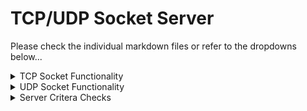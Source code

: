 <h1>TCP/UDP Socket Server</h1>
<p>Please check the individual markdown files or refer to the dropdowns below...</p>
<details>
                <summary>TCP Socket Functionality</summary>
                    <!-- space -->

    TCP Server
    The TCP Server sends out the connection a short message after the connection has been established.

These are the RFC 865 specifications for a QOTD server:

    One quote of the day service is defined as a connection based
    application on TCP.  A server listens for TCP connections on TCP port
    17.  Once a connection is established a short message is sent out the
    connection (and any data received is thrown away).  The service
    closes the connection after sending the quote.

`SocketServer.java` contains the foundation of the server code and listens on `port 17`. 

`TCPSocket.java` puts up the socket connection when approached by the client and then provides a **Princess Bride quote** as defined from the final String variable within `TCPSocket.java` that is labeled as `QUOTES`.

>Notice below...
>
>How the each request the server sends (and the client receives) a different Princess Bride and/or Monty Python quote!

# Client's Experience - `nc localhost 17`

    elbertcheng$ nc localhost 17
    Miracle Max: Go away or I'll call the Brute Squad.
    Fezzik: I'm on the Brute Squad.
    elbertcheng$ nc localhost 17
    Buttercup: We'll never survive.
    Westley: Nonsense. You're only saying that because no one ever has.
    elbertcheng$ nc localhost 17
    In 1983 Monty Python lay in ruins....


# Server's Experience - `javac ./threads/*.java ; javac ./*.java ; java SocketServer.java`

    [TCP/0:0:0:0:0:0:0:1] MESSAGE SENT: Miracle Max: Go away or I'll call the Brute Squad.
    Fezzik: I'm on the Brute Squad.
    [TCP/0:0:0:0:0:0:0:1] MESSAGE SENT: Buttercup: We'll never survive.
    Westley: Nonsense. You're only saying that because no one ever has.
    [TCP/0:0:0:0:0:0:0:1] MESSAGE SENT: In 1983 Monty Python lay in ruins....



</details>
<details>
                <summary>UDP Socket Functionality</summary>
                    <!-- space -->

    UDP
    The server sends the client a short message when it receives a datagram.

These are the RFC 865 specifications for a QOTD server:

    Another quote of the day service is defined as a datagram based
    application on UDP.  A server listens for UDP datagrams on UDP port
    17.  When a datagram is received, an answering datagram is sent
    containing a quote (the data in the received datagram is ignored).

`SocketServer.java` contains the foundation of the server code and listens on `port 17`. 

`TCPSocket.java` puts up the socket connection when approached by the client and then provides a **Princess Bride quote** as defined from the final String variable within `TCPSocket.java` that is labeled as `QUOTES`.

>Notice below...
>
>How the each request the server sends (and the client receives) a different Princess Bride and/or Monty Python quote!

# `javac ./threads/*.java ; javac ./*.java ; java SocketServer.java`

## Client's Experience - `echo "test" | nc -u localhost 17`

    elbertcheng$ echo "test" | nc -u localhost 17
    I know a dead parrot when I see one, and I'm looking at one right now.^C
    elbertcheng$ echo "test" | nc -u localhost 17
    Westley: To the pain means the first thing you will lose will be your feet below the ankles. Then your hands at the wrists. Next your nose.
    Prince Humperdinck: And then my tongue I suppose, I killed you too quickly the last time. A mistake I don’t mean to duplicate tonight.
    Westley: I wasn’t finished. The next thing you will lose will be your left eye followed by your right.
    Prince Humperdinck: And then my ears, I understand let’s get on with it.
    Westley: Wrong! Your ears you keep and  I’ll tell you why. So that every shriek of every child at seeing your hideousness will be yours to cherish. Every babe that weeps at your approach, every woman who cries out, “Dear God! What is that thing,” will echo in your perfect ears. That is what to the pain means. It means I leave you in anguish, wallowing in freakish misery forever.^C
    elbertcheng$ echo "test" | nc -u localhost 17
    Man in Black: I do not envy you the headache you will have when you awake. But for now, rest well and dream of large women.

## Server's Experience - receiving an UDP packet

    [UDP/0:0:0:0:0:0:0:1] MESSAGE SENT: I know a dead parrot when I see one, and I'm looking at one right now.
    [UDP/0:0:0:0:0:0:0:1] MESSAGE SENT: Westley: To the pain means the first thing you will lose will be your feet below the ankles. Then your hands at the wrists. Next your nose.
    Prince Humperdinck: And then my tongue I suppose, I killed you too quickly the last time. A mistake I don’t mean to duplicate tonight.
    Westley: I wasn’t finished. The next thing you will lose will be your left eye followed by your right.
    Prince Humperdinck: And then my ears, I understand let’s get on with it.
    Westley: Wrong! Your ears you keep and  I’ll tell you why. So that every shriek of every child at seeing your hideousness will be yours to cherish. Every babe that weeps at your approach, every woman who cries out, “Dear God! What is that thing,” will echo in your perfect ears. That is what to the pain means. It means I leave you in anguish, wallowing in freakish misery forever.
    [UDP/0:0:0:0:0:0:0:1] MESSAGE SENT: Man in Black: I do not envy you the headache you will have when you awake. But for now, rest well and dream of large women.
</details>
<details>
                <summary>Server Critera Checks</summary>
                    
# Client's Experience
`nc localhost 17` is NetCat's tool for a TCP connection

`echo "test" | nc -u localhost 17` is NetCat's tool to send "test" in a UDP packet 

>Notice... The server outputs a Princess Bride quote.

    elbertcheng$ nc localhost 17
    Buttercup: We'll never survive.
    Westley: Nonsense. You're only saying that because no one ever has.

>Notice... The server outputs a different quote on each request. I chose "Monty Python" for my favorite movie quote!

    elbertcheng$ nc localhost 17
    In 1983 Monty Python lay in ruins....
    elbertcheng$ nc localhost 17
    It's my considered opinion that they're nestin'.
    elbertcheng$ nc localhost 17
    What a *senseless* waste of human life.

>Notice... SocketServer supports both TCP and UDP connections on port 17 and they are not separate applications. They are both executed under `SocketServer.java`. At any point in time while the server is active, it can handle TCP and UDP requests simultaneously.

    elbertcheng$ nc localhost 17
    I want to buy some cheese.
    elbertcheng$ echo "test" | nc -u localhost 17
    Look! There's the old man from Scene 24!^C

>Notice... that you have to use CONTROL+C (^C) to break out of the NetCat UDP command.

    elbertcheng$ echo "test" | nc -u localhost 17
    Is, your uh, is your wife a sport, eh?^C
    elbertcheng$ echo "test" | nc -u localhost 17
    I'd split their nostrils open with a boat-hook!^C
    elbertcheng$ nc localhost 17
    Number nine: The Nape of the Neck.

# Server's Experience

    [TCP/0:0:0:0:0:0:0:1] MESSAGE SENT: Buttercup: We'll never survive.
    Westley: Nonsense. You're only saying that because no one ever has.
    [TCP/0:0:0:0:0:0:0:1] MESSAGE SENT: In 1983 Monty Python lay in ruins....
    [TCP/0:0:0:0:0:0:0:1] MESSAGE SENT: It's my considered opinion that they're nestin'.
    [TCP/0:0:0:0:0:0:0:1] MESSAGE SENT: What a *senseless* waste of human life.
    [TCP/0:0:0:0:0:0:0:1] MESSAGE SENT: I want to buy some cheese.
    [UDP/0:0:0:0:0:0:0:1] MESSAGE SENT: Look! There's the old man from Scene 24!
    [UDP/0:0:0:0:0:0:0:1] MESSAGE SENT: Is, your uh, is your wife a sport, eh?
    [UDP/0:0:0:0:0:0:0:1] MESSAGE SENT: I'd split their nostrils open with a boat-hook!
    [TCP/0:0:0:0:0:0:0:1] MESSAGE SENT: Number nine: The Nape of the Neck.

</details>
